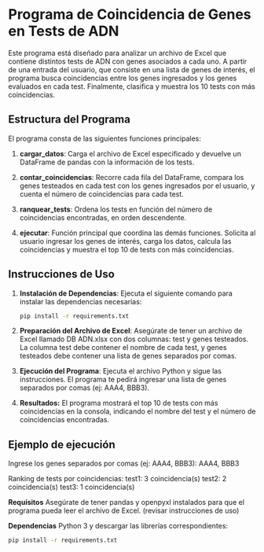 # Programa de Coincidencia de Genes en Tests de ADN

Este programa está diseñado para analizar un archivo de Excel que contiene distintos tests de ADN con genes asociados a cada uno. A partir de una entrada del usuario, que consiste en una lista de genes de interés, el programa busca coincidencias entre los genes ingresados y los genes evaluados en cada test. Finalmente, clasifica y muestra los 10 tests con más coincidencias.

## Estructura del Programa

El programa consta de las siguientes funciones principales:

1. **cargar_datos**: Carga el archivo de Excel especificado y devuelve un DataFrame de pandas con la información de los tests.
   
2. **contar_coincidencias**: Recorre cada fila del DataFrame, compara los genes testeados en cada test con los genes ingresados por el usuario, y cuenta el número de coincidencias para cada test.

3. **ranquear_tests**: Ordena los tests en función del número de coincidencias encontradas, en orden descendente.

4. **ejecutar**: Función principal que coordina las demás funciones. Solicita al usuario ingresar los genes de interés, carga los datos, calcula las coincidencias y muestra el top 10 de tests con más coincidencias.

## Instrucciones de Uso

1. **Instalación de Dependencias**: Ejecuta el siguiente comando para instalar las dependencias necesarias:
   ```bash
   pip install -r requirements.txt
   ```

2. **Preparación del Archivo de Excel**: Asegúrate de tener un archivo de Excel llamado DB ADN.xlsx con dos columnas: test y genes testeados. La columna test debe contener el nombre de cada test, y genes testeados debe contener una lista de genes separados por comas.

3. **Ejecución del Programa**: Ejecuta el archivo Python y sigue las instrucciones. El programa te pedirá ingresar una lista de genes separados por comas (ej: AAA4, BBB3).

4. **Resultados:**   El programa mostrará el top 10 de tests con más coincidencias en la consola, indicando el nombre del test y el número de coincidencias encontradas.

## Ejemplo de ejecución

Ingrese los genes separados por comas (ej: AAA4, BBB3): AAA4, BBB3

Ranking de tests por coincidencias:
test1: 3 coincidencia(s)
test2: 2 coincidencia(s)
test3: 1 coincidencia(s)

**Requisitos**
Asegúrate de tener pandas y openpyxl instalados para que el programa pueda leer el archivo de Excel. (revisar instrucciones de uso)

**Dependencias**
Python 3 y descargar las librerías correspondientes:

```bash
pip install -r requirements.txt
```
